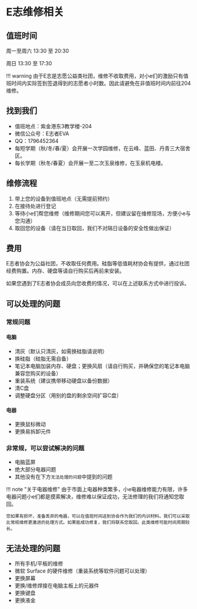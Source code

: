 # E志维修相关

## 值班时间

周一至周六 13:30 至 20:30

周日 13:30 至 17:30

!!! warning
    由于E志是志愿公益类社团，维修不收取费用，对小e们的激励只有值班时间内实际签到签退得到的志愿者小时数。因此请避免在非值班时间内前往204维修。

## 找到我们

 - 值班地点：紫金港东3教学楼-204
 - 微信公众号：E志者EVA
 - QQ：1796452364
 - 每短学期（秋/冬/春/夏）会开展一次学园维修，在云峰、蓝田、丹青三大宿舍区。
 - 每长学期（秋冬/春夏）会开展一至二次玉泉维修，在玉泉机电楼。

## 维修流程

1. 带上您的设备到值班地点（无需提前预约）
2. 在接待处进行登记
3. 等待小e们帮您维修（维修期间您可以离开，但建议留在维修现场，方便小e与您沟通）
4. 取回您的设备（请在当日取回，我们不对隔日设备的安全性做出保证）

## 费用

E志者协会为公益社团，不收取任何费用。硅脂等低值耗材协会有提供，通过社团经费购置。内存、硬盘等请自行购买后再前来安装。

如果您遇到了E志者协会成员向您收费的情况，可以在上述联系方式中进行投诉。

## 可以处理的问题
### 常规问题
#### 电脑
 - 清灰（默认只清灰，如需换硅脂请说明）
 - 换硅脂（硅脂无需自备）
 - 笔记本电脑加装内存、硬盘；更换风扇（请自行购买，并确保您的笔记本电脑兼容您购买的设备）
 - 重装系统（建议携带移动硬盘以备份数据）
 - 清C盘
 - 调整硬盘分区（用别的盘的剩余空间扩容C盘）
#### 电器
 - 更换鼠标微动
 - 更换易拆卸元件

### 非常规，可以尝试解决的问题
 - 电脑蓝屏
 - 绝大部分电器问题
 - 其他没有在下方`无法处理的问题`中提到的问题

!!! note "关于电器维修"
    由于市面上电器种类繁多，小e电器维修能力有限，许多电器问题小e们都是摸索解决，维修难以保证成功，无法修理的我们将通知您取回。

    您如果有损坏，准备丢弃的电器，可以在值班时间送到协会作为我们的内训材料。我们可以采取比常规维修更激进的处理方式。如果能成功修复，我们将联系您取回。此类维修可能时间周期较长。

## 无法处理的问题
 - 所有手机/平板的维修
 - 微软 Surface 的硬件维修（重装系统等软件问题可以处理）
 - 更换屏幕
 - 更换/维修焊接在电脑主板上的元器件
 - 更换键盘
 - 更换液金